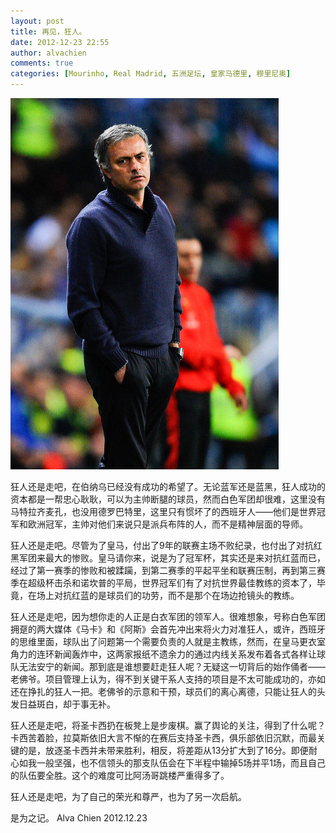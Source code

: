 ```yaml
---
layout: post
title: 再见，狂人。
date: 2012-12-23 22:55
author: alvachien
comments: true
categories: [Mourinho, Real Madrid, 五洲足坛, 皇家马德里, 穆里尼奥]
---
```

![头发花白的狂人](/assets/uploads/2012/12/U334P6T12D6349334F44DT20121223075320.jpg)

狂人还是走吧，在伯纳乌已经没有成功的希望了。无论蓝军还是蓝黑，狂人成功的资本都是一帮忠心耿耿，可以为主帅断腿的球员，然而白色军团却很难，这里没有马特拉齐麦孔，也没用德罗巴特里，这里只有惯坏了的西班牙人——他们是世界冠军和欧洲冠军，主帅对他们来说只是派兵布阵的人，而不是精神层面的导师。

狂人还是走吧。尽管为了皇马，付出了9年的联赛主场不败纪录，也付出了对抗红黑军团来最大的惨败。皇马请你来，说是为了冠军杯，其实还是来对抗红蓝而已，经过了第一赛季的惨败和被蹂躏，到第二赛季的平起平坐和联赛压制，再到第三赛季在超级杯击杀和诺坎普的平局，世界冠军们有了对抗世界最佳教练的资本了，毕竟，在场上对抗红蓝的是球员们的功劳，而不是那个在场边抢镜头的教练。

狂人还是走吧，因为想你走的人正是白衣军团的领军人。很难想象，号称白色军团拥趸的两大媒体《马卡》和《阿斯》会首先冲出来将火力对准狂人，或许，西班牙的思维里面，球队出了问题第一个需要负责的人就是主教练，然而，在皇马更衣室角力的连环新闻轰炸中，这两家报纸不遗余力的通过内线关系发布着各式各样让球队无法安宁的新闻。那到底是谁想要赶走狂人呢？无疑这一切背后的始作俑者——老佛爷。项目管理上认为，得不到关键干系人支持的项目是不太可能成功的，亦如还在挣扎的狂人一把。老佛爷的示意和干预，球员们的离心离德，只能让狂人的头发日益斑白，却于事无补。

狂人还是走吧，将圣卡西扔在板凳上是步废棋。赢了舆论的关注，得到了什么呢？卡西苦着脸，拉莫斯依旧大言不惭的在赛后支持圣卡西，俱乐部依旧沉默，而最关键的是，放逐圣卡西并未带来胜利，相反，将差距从13分扩大到了16分。即便耐心如我一般坚强，也不信领头的那支队伍会在下半程中输掉5场并平1场，而且自己的队伍要全胜。这个的难度可比阿汤哥跳楼严重得多了。

狂人还是走吧，为了自己的荣光和尊严，也为了另一次启航。

是为之记。
Alva Chien
2012.12.23
